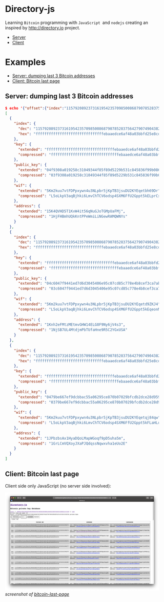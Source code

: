 # Directory-js

Learning `Bitcoin` programming with `JavaScript `and `nodejs` creating an inspired by http://directory.io project.

* [Server](server/README.md)
* [Client](client/README.md)

# Examples

* [Server: dumping last 3 Bitcoin addresses](#server-dumping-last-3-Bitcoin-addresses)
* [Client: Bitcoin last page](#client-bitcoin-last-page)

## Server: dumping last 3 Bitcoin addresses

```json
$ echo '{"offset":{"index":"115792089237316195423570985008687907852837564279074904382605163141518161494334", "base":10}, "delta": 3, "network":"livenet"}' | node server/cmd-dump-keys.js | jq
[
  {
    "index": {
      "dec": "115792089237316195423570985008687907852837564279074904382605163141518161494334",
      "hex": "fffffffffffffffffffffffffffffffebaaedce6af48a03bbfd25e8cd036413e"
    },
    "key": {
      "extended": "fffffffffffffffffffffffffffffffebaaedce6af48a03bbfd25e8cd036413e",
      "compressed": "fffffffffffffffffffffffffffffffebaaedce6af48a03bbfd25e8cd036413e"
    },
    "public_key": {
      "extended": "04f9308a019258c31049344f85f89d5229b531c845836f99b08601f113bce036f9c77084f09cd217ebf01cc819d5c80ca99aff5666cb3ddce4934602897b4715bd",
      "compressed": "03f9308a019258c31049344f85f89d5229b531c845836f99b08601f113bce036f9"
    },
    "wif": {
      "extended": "5Km2kuu7vtFDPpxywn4u3NLpbr5jKpTB3jsuDU2KYEqetbh69Dr",
      "compressed": "L5oLkpV3aqBjhki6LmvChTCV6odsp4SXM6FfU2Gppt5kELprCx3Q"
    },
    "address": {
      "extended": "15K4QVHD5T1KvW4it56qNuGJoTGMpUaFMj",
      "compressed": "1HjFHBmhUQkKntPPeWmiLiNGewRAMQWNYs"
    }
  },
  {
    "index": {
      "dec": "115792089237316195423570985008687907852837564279074904382605163141518161494335",
      "hex": "fffffffffffffffffffffffffffffffebaaedce6af48a03bbfd25e8cd036413f"
    },
    "key": {
      "extended": "fffffffffffffffffffffffffffffffebaaedce6af48a03bbfd25e8cd036413f",
      "compressed": "fffffffffffffffffffffffffffffffebaaedce6af48a03bbfd25e8cd036413f"
    },
    "public_key": {
      "extended": "04c6047f9441ed7d6d3045406e95c07cd85c778e4b8cef3ca7abac09b95c709ee5e51e970159c23cc65c3a7be6b99315110809cd9acd992f1edc9bce55af301705",
      "compressed": "03c6047f9441ed7d6d3045406e95c07cd85c778e4b8cef3ca7abac09b95c709ee5"
    },
    "wif": {
      "extended": "5Km2kuu7vtFDPpxywn4u3NLpbr5jKpTB3jsuDU2KYEqetd9ZKJ4",
      "compressed": "L5oLkpV3aqBjhki6LmvChTCV6odsp4SXM6FfU2Gppt5kEqeonMfk"
    },
    "address": {
      "extended": "1Knh2eFMtzMEtmvGHW14ELG8F9Ny6jV4s3",
      "compressed": "1NjSB7UL4MtdjmPbTUfaHne9R5C2YGxUSA"
    }
  },
  {
    "index": {
      "dec": "115792089237316195423570985008687907852837564279074904382605163141518161494336",
      "hex": "fffffffffffffffffffffffffffffffebaaedce6af48a03bbfd25e8cd0364140"
    },
    "key": {
      "extended": "fffffffffffffffffffffffffffffffebaaedce6af48a03bbfd25e8cd0364140",
      "compressed": "fffffffffffffffffffffffffffffffebaaedce6af48a03bbfd25e8cd0364140"
    },
    "public_key": {
      "extended": "0479be667ef9dcbbac55a06295ce870b07029bfcdb2dce28d959f2815b16f81798b7c52588d95c3b9aa25b0403f1eef75702e84bb7597aabe663b82f6f04ef2777",
      "compressed": "0379be667ef9dcbbac55a06295ce870b07029bfcdb2dce28d959f2815b16f81798"
    },
    "wif": {
      "extended": "5Km2kuu7vtFDPpxywn4u3NLpbr5jKpTB3jsuDU2KYEqetqj84qw",
      "compressed": "L5oLkpV3aqBjhki6LmvChTCV6odsp4SXM6FfU2Gppt5kFLaHLuZ9"
    },
    "address": {
      "extended": "1JPbzbsAx1HyaDQoLMapWGoqf9pD5uha5m",
      "compressed": "1GrLCmVQXoyJXaPJQdqssNqwxvha1eUo2E"
    }
  }
]

```

## Client: Bitcoin last page

Client side only JavaScript (no server side involved):

![Biitcoin last page](images/bitcoin_last_page.png)
_screenshot of [bitcoin-last-page](https://tinyurl.com/bitcoin-last-page)_
